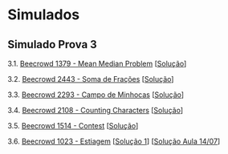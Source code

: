 # Simulados

## Simulado Prova 3

3.1. [Beecrowd 1379 - Mean Median Problem](https://judge.beecrowd.com/en/problems/view/1379) [[Solução](codes/beecrowd_1379.c)]

3.2. [Beecrowd 2443 - Soma de Frações](https://judge.beecrowd.com/en/problems/view/2443) [[Solução](https://github.com/viniciusrpb/cic0004_apc_engcomp/blob/main/provas/fracoes_rec.c)]

3.3. [Beecrowd 2293 - Campo de Minhocas](https://www.beecrowd.com.br/judge/pt/problems/view/2293) [[Solução](codes/beecrowd_2293.c)]

3.4. [Beecrowd 2108 - Counting Characters](https://www.beecrowd.com.br/judge/pt/problems/view/2108) [[Solução](codes/beecrowd_2108.c)]

3.5. [Beecrowd 1514 - Contest](https://www.beecrowd.com.br/judge/pt/problems/view/1514) [[Solução](codes/beecrowd_1514.c)]

3.6. [Beecrowd 1023 - Estiagem](https://www.beecrowd.com.br/judge/pt/problems/view/1023) [[Solução 1](codes/beecrowd_1023.c)] [[Solução Aula 14/07](codes/beecrowd_1023_2.c)]
